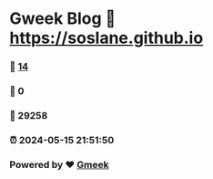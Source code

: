 # Gweek Blog :link: https://soslane.github.io 
### :page_facing_up: [14](https://soslane.github.io/tag.html) 
### :speech_balloon: 0 
### :hibiscus: 29258 
### :alarm_clock: 2024-05-15 21:51:50 
### Powered by :heart: [Gmeek](https://github.com/Meekdai/Gmeek)
